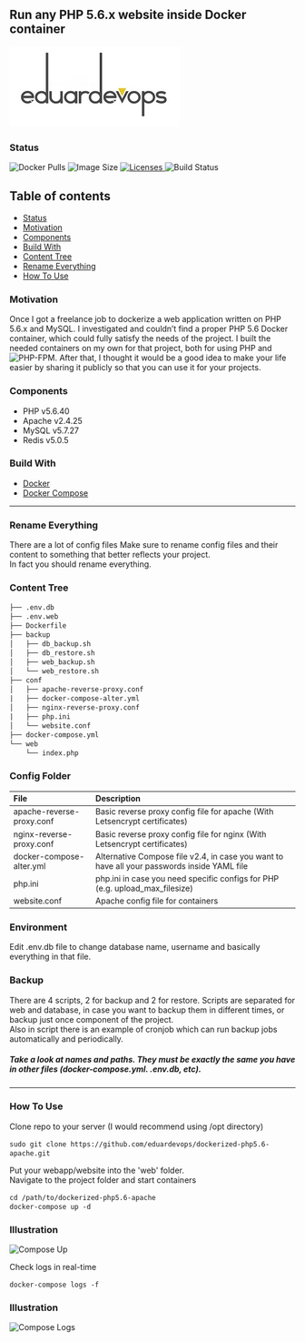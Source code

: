 ## Run any PHP 5.6.x website inside Docker container

![Logo](./assets/logo.jpg)          

### Status
<img alt="Docker Pulls" src="https://img.shields.io/docker/pulls/eduardevops/php5.6.svg" style="max-width:100%;"> <img alt="Image Size" src="https://img.shields.io/microbadger/image-size/eduardevops/php5.6/latest" style="max-width:100%;"> <a href="https://www.gnu.org/licenses/gpl-3.0/"> <img alt="Licenses" src="https://img.shields.io/badge/License-GPLv3-blue.svg" style="max-width:100%;"> </a>
<img alt="Build Status" src="https://img.shields.io/docker/cloud/build/eduardevops/php5.6" style="max-width:100%;">

## Table of contents
* [Status](#Status)
* [Motivation](#Motivation)
* [Components](#Components)
* [Build With](#Build-With)
* [Content Tree](#Content-Tree)
* [Rename Everything](#Rename-Everything)
* [How To Use](#How-To-Use)


### Motivation
Once I got a freelance job to dockerize a web application written on PHP 5.6.x and MySQL. I investigated and couldn’t find a proper PHP 5.6 Docker container, which could fully satisfy the needs of the project. I built the needed containers on my own for that project, both for using PHP and  ![PHP-FPM](https://github.com/eduardevops/dockerized-php5.6-fpm).
After that, I thought it would be a good idea to make your life easier by sharing it publicly so that you can use it for your projects.

### Components
*	PHP v5.6.40
*	Apache v2.4.25
*	MySQL v5.7.27
*	Redis v5.0.5

### Build With
*	[Docker](https://www.docker.com/)
*	[Docker Compose](https://docs.docker.com/compose/install/)

-----

### Rename Everything
There are a lot of config files
Make sure to rename config files and their content to something that better reflects your project. <br>
In fact you should rename everything.

### Content Tree
```less
├── .env.db
├── .env.web
├── Dockerfile
├── backup
│   ├── db_backup.sh
│   ├── db_restore.sh
│   ├── web_backup.sh
│   └── web_restore.sh
├── conf
│   ├── apache-reverse-proxy.conf
|   ├── docker-compose-alter.yml
│   ├── nginx-reverse-proxy.conf
|   ├── php.ini
│   └── website.conf
├── docker-compose.yml
└── web
    └── index.php
```

### Config Folder
| File                        | Description                                                                                   |
| :-------------------------- |:--------------------------------------------------------------------------------------------- |
| apache-reverse-proxy.conf   | Basic reverse proxy config file for apache (With Letsencrypt certificates)                    |
| nginx-reverse-proxy.conf    | Basic reverse proxy config file for nginx  (With Letsencrypt certificates)                    |
| docker-compose-alter.yml    | Alternative Compose file v2.4, in case you want to have all your passwords inside YAML file   |
| php.ini                     | php.ini in case you need specific configs for PHP (e.g. upload_max_filesize)                  |
| website.conf                | Apache config file for containers                                                             |


### Environment
Edit .env.db file to change database name, username and basically everything in that file.

### Backup
There are 4 scripts, 2 for backup and 2 for restore. Scripts are separated for web and database, in case you want to backup them in different times, or backup just once component of the project. <br>
   Also in script there is an example of cronjob which can run backup jobs automatically and periodically. <br>  
##### Take a look at names and paths. They must be exactly the same you have in other files (docker-compose.yml. .env.db, etc).

-------

### How To Use
Clone repo to your server (I would recommend using /opt directory)

```less
sudo git clone https://github.com/eduardevops/dockerized-php5.6-apache.git
```

Put your webapp/website into the 'web' folder. <br>
Navigate to the project folder and start containers

```less
cd /path/to/dockerized-php5.6-apache
docker-compose up -d
```

### Illustration
![Compose Up](https://rawcdn.githack.com/eduardevops/dockerized-php5.6-apache/8b673db930eb8bc6401b74774ade1a40d808649c/assets/docker-compose-up.gif)

Check logs in real-time
```less
docker-compose logs -f
```

### Illustration
![Compose Logs](https://rawcdn.githack.com/eduardevops/dockerized-php5.6-apache/e7ecae391b77bd311a52a96c17d200e342a6121e/assets/docker-compose-logs.gif)
